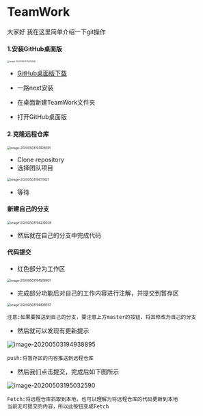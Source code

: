 # TeamWork
大家好 我在这里简单介绍一下git操作

#### 1.安装GitHub桌面版

<img src="C:\Users\Fish\AppData\Roaming\Typora\typora-user-images\image-20200503170213595.png" alt="image-20200503170213595" style="zoom:33%;" />

* [GitHub桌面版下载](https://desktop.github.com/)

* 一路next安装

* 在桌面新建TeamWork文件夹
* 打开GitHub桌面版

#### 2.克隆远程仓库

<img src="C:\Users\Fish\AppData\Roaming\Typora\typora-user-images\image-20200503193926091.png" alt="image-20200503193926091" style="zoom: 50%;" />

* Clone repository
* 选择团队项目

<img src="C:\Users\Fish\AppData\Roaming\Typora\typora-user-images\image-20200503194111427.png" alt="image-20200503194111427" style="zoom:50%;" />

* 等待

#### 新建自己的分支

<img src="C:\Users\Fish\AppData\Roaming\Typora\typora-user-images\image-20200503194230039.png" alt="image-20200503194230039" style="zoom:50%;" />

* 然后就在自己的分支中完成代码

#### 代码提交

* 红色部分为工作区

<img src="C:\Users\Fish\AppData\Roaming\Typora\typora-user-images\image-20200503194508801.png" alt="image-20200503194508801" style="zoom:50%;" />

* 完成部分功能后对自己的工作内容进行注解，并提交到暂存区

<img src="C:\Users\Fish\AppData\Roaming\Typora\typora-user-images\image-20200503194838557.png" alt="image-20200503194838557" style="zoom:50%;" />

```
注意:如果要推送到自己的分支，要注意上方master的按钮，将其修改为自己的分支
```

* 然后就可以发现有更新提示

![image-20200503194938895](C:\Users\Fish\AppData\Roaming\Typora\typora-user-images\image-20200503194938895.png)

```
push:将暂存区的内容推送到远程仓库
```

* 然后我们点击提交，完成后如下图所示

![image-20200503195032590](C:\Users\Fish\AppData\Roaming\Typora\typora-user-images\image-20200503195032590.png)

```
Fetch:将远程仓库抓取到本地，也可以理解为将远程仓库的代码更新到本地
当前无可提交的内容，所以此按钮变成Fetch
```


